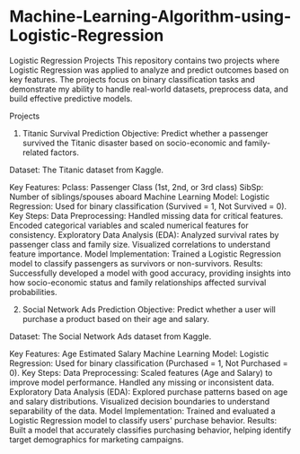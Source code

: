 # Machine-Learning-Algorithm-using-Logistic-Regression

Logistic Regression Projects
This repository contains two projects where Logistic Regression was applied to analyze and predict outcomes based on key features. The projects focus on binary classification tasks and demonstrate my ability to handle real-world datasets, preprocess data, and build effective predictive models.

Projects
1. Titanic Survival Prediction
Objective:
Predict whether a passenger survived the Titanic disaster based on socio-economic and family-related factors.

Dataset:
The Titanic dataset from Kaggle.

Key Features:
Pclass: Passenger Class (1st, 2nd, or 3rd class)
SibSp: Number of siblings/spouses aboard
Machine Learning Model:
Logistic Regression: Used for binary classification (Survived = 1, Not Survived = 0).
Key Steps:
Data Preprocessing:
Handled missing data for critical features.
Encoded categorical variables and scaled numerical features for consistency.
Exploratory Data Analysis (EDA):
Analyzed survival rates by passenger class and family size.
Visualized correlations to understand feature importance.
Model Implementation:
Trained a Logistic Regression model to classify passengers as survivors or non-survivors.
Results:
Successfully developed a model with good accuracy, providing insights into how socio-economic status and family relationships affected survival probabilities.

2. Social Network Ads Prediction
Objective:
Predict whether a user will purchase a product based on their age and salary.

Dataset:
The Social Network Ads dataset from Kaggle.

Key Features:
Age
Estimated Salary
Machine Learning Model:
Logistic Regression: Used for binary classification (Purchased = 1, Not Purchased = 0).
Key Steps:
Data Preprocessing:
Scaled features (Age and Salary) to improve model performance.
Handled any missing or inconsistent data.
Exploratory Data Analysis (EDA):
Explored purchase patterns based on age and salary distributions.
Visualized decision boundaries to understand separability of the data.
Model Implementation:
Trained and evaluated a Logistic Regression model to classify users' purchase behavior.
Results:
Built a model that accurately classifies purchasing behavior, helping identify target demographics for marketing campaigns.

